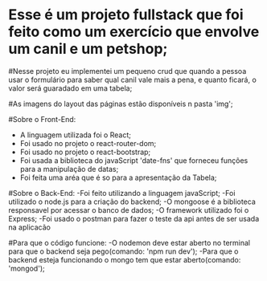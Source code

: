 # Esse é um projeto fullstack que foi feito como um exercício que envolve um canil e um petshop;

#Nesse projeto eu implementei um pequeno crud que quando a pessoa usar o formulário para saber qual canil vale mais a pena, e quanto ficará, o valor será guaradado em uma tabela;

#As imagens do layout das páginas estão disponíveis n pasta 'img';

#Sobre o Front-End:
- A linguagem utilizada foi o React;
- Foi usado no projeto o react-router-dom;
- Foi usado no projeto o react-bootstrap;
- Foi usada a biblioteca do javaScript 'date-fns' que forneceu funções para a manipulação de datas;
- Foi feita uma aréa que é so para a apresentação da Tabela;

#Sobre o Back-End:
-Foi feito utilizando a linguagem javaScript;
-Foi utilizado o node.js para a criação do backend;
-O mongoose é a biblioteca responsavel por acessar o banco de dados;
-O framework utilizado foi o Express;
-Foi usado o postman para fazer o teste da api antes de ser usada na aplicacão

#Para que o código funcione:
-O nodemon deve estar aberto no terminal para que o backend seja pego(comando: 'npm run dev');
-Para que o backend esteja funcionando o mongo tem que estar aberto(comando: 'mongod');

